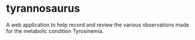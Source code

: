 tyrannosaurus
=============
A web application to help record and review the various observations made for the metabolic condition Tyrosinemia.
